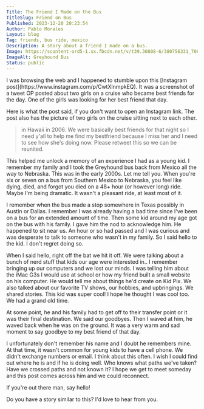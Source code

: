 ```yaml
---
Title: The Friend I Made on the Bus
TitleSlug: Friend on Bus
Published: 2023-12-20 20:23:54
Author: Pablo Morales
Layout: blog
Tag: friends, bus ride, mexico
Description: A story about a friend I made on a bus.
Image: https://scontent-ord5-1.xx.fbcdn.net/v/t39.30808-6/380756331_706323494858560_46085412934764969_n.jpg?_nc_cat=111&ccb=1-7&_nc_sid=783fdb&_nc_ohc=OhAsSlvG4ToAX9luFl4&_nc_ht=scontent-ord5-1.xx&oh=00_AfAqxiRl1S8aLTbFUZhbdNWpCzbn7dWbvgFmU_bt26ZeYw&oe=65881D1E
ImageAlt: Greyhound Bus
Status: public
---
```

<div class="athelas pa4" markdown="1">
  <div class="f4 f4-ns lh-copy measure center" markdown="1">
I was browsing the web and I happened to stumble upon this [Instagram post](https://www.instagram.com/p/CwtXlnmpkEQ). It was a screenshot of a tweet OP posted about two girls on a cruise who became best friends for the day. One of the girls was looking for her best friend that day.

Here is what the post said, if you don't want to open an Instagram link. The post also has the picture of two girls on the cruise sitting next to each other.

> in Hawaii in 2006. We were basically best friends for that night so I need y'all to help me find my bestfriend because I miss her and I need to see how she's doing now. Please retweet this so we can be reunited.

This helped me unlock a memory of an experience I had as a young kid. I remember my family and I took the Greyhound bus back from Mexico all the way to Nebraska. This was in the early 2000s. Let me tell you. When you're six or seven on a bus from Southern Mexico to Nebraska, you feel like dying, died, and forgot you died on a 48+ hour (or however long) ride. Maybe I'm being dramatic. It wasn't a pleasant ride, at least most of it.

I remember when the bus made a stop somewhere in Texas possibly in Austin or Dallas. I remember I was already having a bad time since I've been on a bus for an extended amount of time. Then some kid around my age got on the bus with his family. I gave him the nod to acknowledge him. He happened to sit near us. An hour or so had passed and I was curious and was desperate to talk to someone who wasn't in my family. So I said hello to the kid. I don't regret doing so.

When I said hello, right off the bat we hit it off. We were talking about a bunch of nerd stuff that kids our age were interested in.. I remember bringing up our computers and we lost our minds. I was telling him about the iMac G3s I would use at school or how my friend built a small website on his computer. He would tell me about things he'd create on Kid Pix.  We also talked about our favorite TV shows, our hobbies, and upbringings. We shared stories. This kid was super cool! I hope he thought I was cool too. We had a grand old time.

At some point, he and his family had to get off to their transfer point or it was their final destination. We said our goodbyes. Then I waved at him, he waved back when he was on the ground. It was a very warm and sad moment to say goodbye to my best friend of that day.

I unfortunately don't remember his name and I doubt he remembers mine. At that time, it wasn't common for young kids to have a cell phone. We didn't exchange numbers or email. I think about this often. I wish I could find out where he is and if he is doing well. Who knows what paths we've taken? Have we crossed paths and not known it? I hope we get to meet someday and this post comes across him and we could reconnect.

If you're out there man, say hello!

Do you have a story similar to this? I'd love to hear from you.



 </div>
</div>